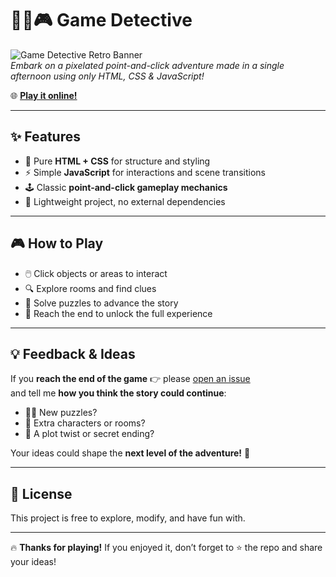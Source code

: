 # 🕵️‍♂️🎮 Game Detective

![Game Detective Retro Banner](./img/banner.png)  
*Embark on a pixelated point-and-click adventure made in a single afternoon using only HTML, CSS & JavaScript!*  

🌐 **[Play it online!](https://msg-developer.github.io/Game-detective/)**  

---

## ✨ Features

- 🎨 Pure **HTML + CSS** for structure and styling  
- ⚡ Simple **JavaScript** for interactions and scene transitions  
- 🕹️ Classic **point-and-click gameplay mechanics**  
- 📂 Lightweight project, no external dependencies  


---

## 🎮 How to Play

- 🖱️ Click objects or areas to interact  
- 🔍 Explore rooms and find clues  
- 🧩 Solve puzzles to advance the story  
- 🏁 Reach the end to unlock the full experience  

---

## 💡 Feedback & Ideas

If you **reach the end of the game** 👉 please [open an issue](https://github.com/MSG-DEVELOPER/Game-detective/issues)  
and tell me **how you think the story could continue**:  

- 🕵️‍♀️ New puzzles?  
- 👾 Extra characters or rooms?  
- 🔀 A plot twist or secret ending?  

Your ideas could shape the **next level of the adventure!** 🚀  

---

## 📝 License

This project is free to explore, modify, and have fun with.  

---

🔥 **Thanks for playing!** If you enjoyed it, don’t forget to ⭐ the repo and share your ideas!



